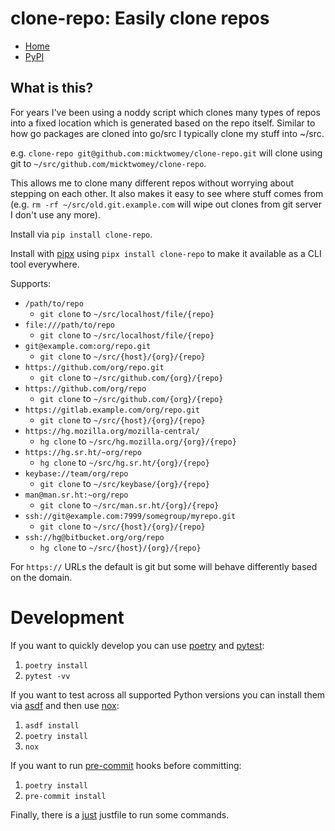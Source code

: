 # clone-repo: Easily clone repos

- [Home](https://github.com/micktwomey/clone-repo)
- [PyPI](https://pypi.org/project/clone-repo/)

## What is this?

For years I've been using a noddy script which clones many types of repos into a fixed location which is generated based on the repo itself. Similar to how go packages are cloned into go/src I typically clone my stuff into ~/src.

e.g. `clone-repo git@github.com:micktwomey/clone-repo.git` will clone using git to `~/src/github.com/micktwomey/clone-repo`.

This allows me to clone many different repos without worrying about stepping on each other. It also makes it easy to see where stuff comes from (e.g. `rm -rf ~/src/old.git.example.com` will wipe out clones from git server I don't use any more).

Install via `pip install clone-repo`.

Install with [pipx](https://pypa.github.io/pipx/) using `pipx install clone-repo` to make it available as a CLI tool everywhere.

Supports:

- `/path/to/repo`
  - `git clone` to `~/src/localhost/file/{repo}`
- `file:///path/to/repo`
  - `git clone` to `~/src/localhost/file/{repo}`
- `git@example.com:org/repo.git`
  - `git clone` to `~/src/{host}/{org}/{repo}`
- `https://github.com/org/repo.git`
  - `git clone` to `~/src/github.com/{org}/{repo}`
- `https://github.com/org/repo`
  - `git clone` to `~/src/github.com/{org}/{repo}`
- `https://gitlab.example.com/org/repo.git`
  - `git clone` to `~/src/{host}/{org}/{repo}`
- `https://hg.mozilla.org/mozilla-central/`
  - `hg clone` to `~/src/hg.mozilla.org/{org}/{repo}`
- `https://hg.sr.ht/~org/repo`
  - `hg clone` to `~/src/hg.sr.ht/{org}/{repo}`
- `keybase://team/org/repo`
  - `git clone` to `~/src/keybase/{org}/{repo}`
- `man@man.sr.ht:~org/repo`
  - `git clone` to `~/src/man.sr.ht/{org}/{repo}`
- `ssh://git@example.com:7999/somegroup/myrepo.git`
  - `git clone` to `~/src/{host}/{org}/{repo}`
- `ssh://hg@bitbucket.org/org/repo`
  - `hg clone` to `~/src/{host}/{org}/{repo}`

For `https://` URLs the default is git but some will behave differently based on the domain.

# Development

If you want to quickly develop you can use [poetry](https://python-poetry.org) and [pytest](https://pytest.org/):

1. `poetry install`
2. `pytest -vv`

If you want to test across all supported Python versions you can install them via [asdf](https://asdf-vm.com) and then use [nox](https://nox.thea.codes):

1. `asdf install`
2. `poetry install`
3. `nox`

If you want to run [pre-commit](https://pre-commit.com) hooks before committing:

1. `poetry install`
2. `pre-commit install`

Finally, there is a [just](https://github.com/casey/just) justfile to run some commands.
